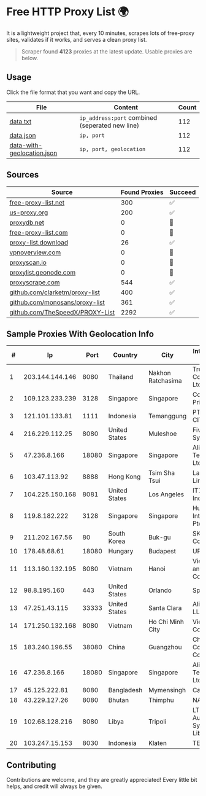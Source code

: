 
# Free HTTP Proxy List 🌍

It is a lightweight project that, every 10 minutes, scrapes lots of free-proxy sites, validates if it works, and serves a clean proxy list.


> Scraper found **4123** proxies at the latest update. Usable proxies are below.

## Usage

Click the file format that you want and copy the URL.


|File|Content|Count|
|----|-------|-----|
|[data.txt](https://raw.githubusercontent.com/themiralay/Proxy-List-World/master/data.txt)|`ip_address:port` combined (seperated new line)|112|
|[data.json](https://raw.githubusercontent.com/themiralay/Proxy-List-World/master/data.json)|`ip, port`|112|
|[data-with-geolocation.json](https://raw.githubusercontent.com/themiralay/Proxy-List-World/master/data-with-geolocation.json)|`ip, port, geolocation`|112|

## Sources

|Source|Found Proxies|Succeed|
|------|-------------|-------|
|[free-proxy-list.net](https://free-proxy-list.net)|300|✅|
|[us-proxy.org](https://www.us-proxy.org)|200|✅|
|[proxydb.net](http://proxydb.net)|0|🚫|
|[free-proxy-list.com](https://free-proxy-list.com/?page=&port=&type%5B%5D=http&type%5B%5D=https&up_time=0&search=Search)|0|🚫|
|[proxy-list.download](https://www.proxy-list.download/HTTP)|26|✅|
|[vpnoverview.com](https://vpnoverview.com/privacy/anonymous-browsing/free-proxy-servers)|0|🚫|
|[proxyscan.io](https://www.proxyscan.io)|0|🚫|
|[proxylist.geonode.com](https://proxylist.geonode.com/api/proxy-list?limit=300&page=1&sort_by=lastChecked&sort_type=desc&protocols=http,https)|0|🚫|
|[proxyscrape.com](https://api.proxyscrape.com/v2/?request=displayproxies&protocol=http&timeout=10000&country=all&ssl=all&anonymity=all)|544|✅|
|[github.com/clarketm/proxy-list](https://raw.githubusercontent.com/clarketm/proxy-list/master/proxy-list-raw.txt)|400|✅|
|[github.com/monosans/proxy-list](https://raw.githubusercontent.com/monosans/proxy-list/main/proxies/http.txt)|361|✅|
|[github.com/TheSpeedX/PROXY-List](https://raw.githubusercontent.com/TheSpeedX/PROXY-List/master/http.txt)|2292|✅|


## Sample Proxies With Geolocation Info

|#|Ip|Port|Country|City|Internet Service Provider|
|-|--|----|-------|----|-------------------------|
|1|203.144.144.146|8080|Thailand|Nakhon Ratchasima|True Internet Corporation CO. Ltd.|
|2|109.123.233.239|3128|Singapore|Singapore|Contabo Asia Private Limited|
|3|121.101.133.81|1111|Indonesia|Temanggung|PT SELARAS CITRA TERABIT|
|4|216.229.112.25|8080|United States|Muleshoe|Five Area Systems, LLC|
|5|47.236.8.166|18080|Singapore|Singapore|Alibaba (US) Technology Co., Ltd.|
|6|103.47.113.92|8888|Hong Kong|Tsim Sha Tsui|Layerstack Limited|
|7|104.225.150.168|8081|United States|Los Angeles|IT7 Networks Inc|
|8|119.8.182.222|3128|Singapore|Singapore|Huawei International Pte. LTD|
|9|211.202.167.56|80|South Korea|Buk-gu|SK Broadband Co Ltd|
|10|178.48.68.61|18080|Hungary|Budapest|UPC|
|11|113.160.132.195|8080|Vietnam|Hanoi|VietNam Post and Telecom Corporation|
|12|98.8.195.160|443|United States|Orlando|Spectrum|
|13|47.251.43.115|33333|United States|Santa Clara|Alibaba Cloud LLC|
|14|171.250.132.168|8080|Vietnam|Ho Chi Minh City|Viettel Corporation|
|15|183.240.196.55|38080|China|Guangzhou|China Mobile Communications Corporation|
|16|47.236.8.166|18080|Singapore|Singapore|Alibaba (US) Technology Co., Ltd.|
|17|45.125.222.81|8080|Bangladesh|Mymensingh|Carnival Internet|
|18|43.229.127.26|8080|Bhutan|Thimphu|NANO|
|19|102.68.128.216|8080|Libya|Tripoli|LTT Autonomous System, Tripoli Libya|
|20|103.247.15.153|8030|Indonesia|Klaten|TERABIT|



## Contributing

Contributions are welcome, and they are greatly appreciated! Every
little bit helps, and credit will always be given.

